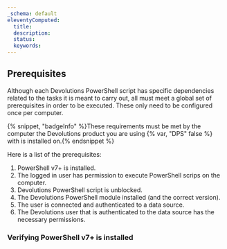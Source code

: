 ```yaml
---
_schema: default
eleventyComputed:
  title:
  description:
  status:
  keywords:
---
```

## Prerequisites

Although each Devolutions PowerShell script has specific dependencies related to the tasks it is meant to carry out, all must meet a global set of prerequisites in order to be executed. These only need to be configured once per computer.

{% snippet, "badgeInfo" %}These requirements must be met by the computer the Devolutions product you are using {% var, "DPS" false %} with is installed on.{% endsnippet %}

Here is a list of the prerequisites:

1. PowerShell v7+ is installed.
2. The logged in user has permission to execute PowerShell scrips on the computer.
3. Devolutions PowerShell script is unblocked.
4. The Devolutions PowerShell module installed (and the correct version).
5. The user is connected and authenticated to a data source.
6. The Devolutions user that is authenticated to the data source has the necessary permissions.

### Verifying PowerShell v7+ is installed